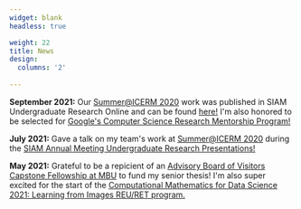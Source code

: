 ```yaml
---
widget: blank
headless: true

weight: 22
title: News
design:
  columns: '2'
  
---
```


**September 2021:** Our [Summer@ICERM 2020](https://icerm.brown.edu/summerug/2020/) work was published in SIAM Undergraduate Research Online and can be found [here!](https://www.siam.org/Portals/0/Documents/S141166PDF.pdf?ver=2021-09-23-070730-093) I'm also honored to be selected for [Google's Computer Science Research Mentorship Program!](https://research.google/outreach/csrmp/)

**July 2021:** Gave a talk on my team's work at [Summer@ICERM 2020](https://icerm.brown.edu/summerug/2020/) during the [SIAM Annual Meeting Undergraduate Research Presentations!](https://sinews.siam.org/Details-Page/call-for-submissions-undergraduate-research-presentations-at-the-2021-siam-annual-meeting-an21-2)

**May 2021:** Grateful to be a repicient of an [Advisory Board of Visitors Capstone Fellowship at MBU](https://marybaldwin.edu/news/2021/05/10/capstone-festival-celebrates-the-research-process/) to fund my senior thesis! I'm also super excited for the start of the [Computational Mathematics for Data Science 2021: Learning from Images REU/RET program.](http://www.mathcs.emory.edu/site/scicomp/REURET/)
